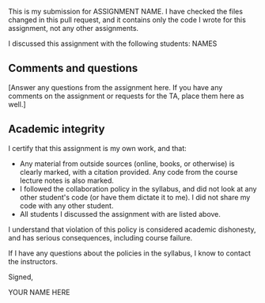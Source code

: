 
This is my submission for ASSIGNMENT NAME. I have checked the files changed in this pull request, and it contains only the code I wrote for this assignment, not any other assignments.

I discussed this assignment with the following students: NAMES

## Comments and questions

[Answer any questions from the assignment here. If you have any comments on the assignment or requests for the TA, place them here as well.]

## Academic integrity

I certify that this assignment is my own work, and that:

- Any material from outside sources (online, books, or otherwise) is clearly marked, with a citation provided. Any code from the course lecture notes is also marked.
- I followed the collaboration policy in the syllabus, and did not look at any other student's code (or have them dictate it to me). I did not share my code with any other student.
- All students I discussed the assignment with are listed above.

I understand that violation of this policy is considered academic dishonesty, and has serious consequences, including course failure.

If I have any questions about the policies in the syllabus, I know to contact the instructors.

Signed,

YOUR NAME HERE
